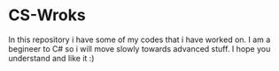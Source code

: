# CS-Wroks
In this repository i have some of my codes that i have worked on.
I am a begineer to C# so i will move slowly towards advanced stuff.
I hope you understand and like it :)
